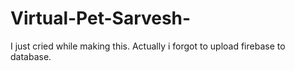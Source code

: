 # Virtual-Pet-Sarvesh-
I just cried while making this. Actually i forgot to upload firebase to database. 
